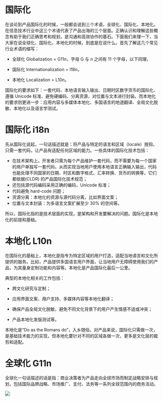 # 国际化

在谈论到产品国际化的时候，一般都会说到三个术语，全球化、国际化、本地化。在信息技术行业中这三个术语代表了产品出海的三个层面。正确认识和理解这些概念有助于我们正确思考和规划，是沟通和高效协作的基石。下面我们来理一下，当大家在说全球化、国际化、本地化的时候，到底是在说什么。首先了解这几个常见行业术语的缩写：

- 全球化 Globalization = G11n，字母 G 与 n 之间有 11 个字母，以下同理，

- 国际化 Internationalization = I18n，

- 本地化 Localization = L10n。

国际化的要求如下：一套代码、本地语言输入输出、日期时区数字货币的国际化、遵循 Unicode 标准、避免硬编码、分离资源，对位置与文本进行封装。而本地化的要求则更进一步：应用内容与多媒体本地化、多国语言的地道翻译、全局文化脱敏、本地化以及语言学测试。

# 国际化 i18n

先从国际化说起，一句话描述就是：将产品与特定的语言和区域（locale）脱钩，只需一套代码，让产品有适配任何区域的能力。一些具体的国际化技术包括：

- 在技术架构上，开发者只需为每个产品维护一套代码，而不需要为每一个国家的用户单独写一套代码，从而实现当地用户使用本地语言正确输入输出，代码也能处理不同国家的日期、时区和数字格式、汇率转换、货币的转换等，它们都依据(CLDR) 的产品国际化技术规范；
- 还包括源代码编码采用正确的编码，Unicode 标准；
- 代码避免 hard-code 问题；
- 资源分离：本地化的资源与源代码分离，比如界面文案；
- 位置与文本封装：为多语言文案扩展至少 30% 的空间等。

所以，国际化指的是技术层面的实现，是架构和开发要解决的问题。国际化是本地化的前提和基础。

# 本地化 L10n

在国际化的基础上，本地化是指专为特定区域的用户打造，适配当地语言和文化所提供的服务。比如，产品提供多国语言用户界面，让当地用户无障碍使用我们的产品，为其量身定制功能和内容等。本地化是产品国际化最后一公里。

典型的本地化相关的工作包括：

- 跨文化研究与定制；

- 应用界面文案、用户支持、多媒体内容等本地化翻译；

- 确保产品全局文化脱敏，避免不同文化背景下的用户产生情感不适或冲突；

- 产品本地化发版测试等。

本地化是“Do as the Romans do”，入乡随俗。对产品来说，国际化只需做一次，是基础技术能力的实现，但本地化要针对不同的区域各做一次，更多是文化层的裁剪和适配。

# 全球化 G11n

全球化一句话描述的话是指：商业决策者为产品走向全球市场而制定战略安排与规划，包括国际品牌战略、市场推广、支付、法务等一系列全球范围内的商务活动。

![](https://assets.ng-tech.icu/item/20230417212417.png)
